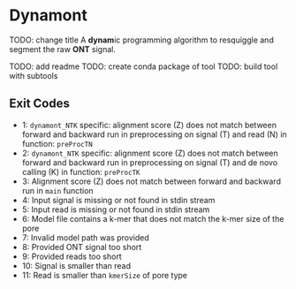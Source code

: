 # Dynamont

TODO: change title
A **dynam**ic programming algorithm to resquiggle and segment the raw **ONT** signal.

TODO: add readme
TODO: create conda package of tool
TODO: build tool with subtools

## Exit Codes

- 1: `dynamont_NTK` specific: alignment score (Z) does not match between forward and backward run in preprocessing on signal (T) and read (N) in function: `preProcTN`
- 2: `dynamont_NTK` specific: alignment score (Z) does not match between forward and backward run in preprocessing on signal (T) and de novo calling (K) in function: `preProcTK`
- 3: Alignment score (Z) does not match between forward and backward run in `main` function
- 4: Input signal is missing or not found in stdin stream
- 5: Input read is missing or not found in stdin stream
- 6: Model file contains a k-mer that does not match the k-mer size of the pore
- 7: Invalid model path was provided
- 8: Provided ONT signal too short
- 9: Provided reads too short
- 10: Signal is smaller than read
- 11: Read is smaller than `kmerSize` of pore type

